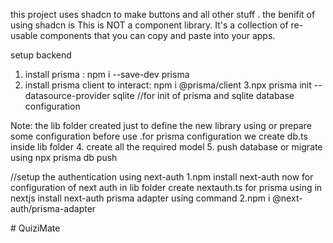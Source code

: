
this project uses shadcn to make buttons and all other stuff . the benifit of using shadcn is This is NOT a component library. It's a collection of re-usable components that you can copy and paste into your apps.


setup backend
1. install prisma : npm i --save-dev prisma
2. install prisma client to interact:  npm i @prisma/client 
3.npx prisma init --datasource-provider sqlite  //for init of prisma and sqlite database configuration

Note:
the lib folder created just to define the new library using or prepare some configuration before use .for prisma configuration we create db.ts inside lib folder
4. create all the required model 
5. push database or migrate using npx prisma db push

//setup the authentication using next-auth
1.npm install next-auth
now for configuration of next auth  in lib folder create nextauth.ts
for prisma using in nextjs install next-auth prisma adapter using command
2.npm i @next-auth/prisma-adapter



















#   Q u i z i M a t e  
 